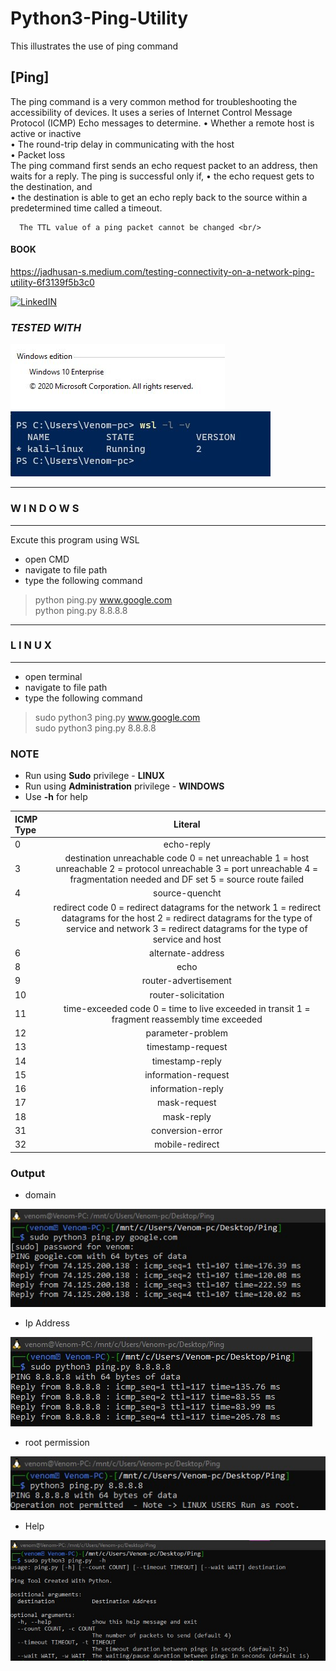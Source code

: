 # Python3-Ping-Utility 
   This illustrates the use of ping command 

## [Ping]
   The ping command is a very common method for troubleshooting the accessibility of devices. It uses a series of Internet Control Message Protocol (ICMP) Echo messages to determine.
• Whether a remote host is active or inactive <br/>
• The round-trip delay in communicating with the host  <br/>
• Packet loss   <br/>
   The ping command first sends an echo request packet to an address, then waits for a reply. The ping is successful only if,
• the echo request gets to the destination, and <br/>
• the destination is able to get an echo reply back to the source within a predetermined time called a timeout. <br/>
         
      The TTL value of a ping packet cannot be changed <br/>

#### BOOK

https://jadhusan-s.medium.com/testing-connectivity-on-a-network-ping-utility-6f3139f5b3c0

[![LinkedIN](https://img.shields.io/badge/LinkedIn-0077B5?style=for-the-badge&logo=linkedin&logoColor=white)](https://www.linkedin.com/in/jadhusan24/)


### _TESTED WITH_
![WinVer](./Screenshots/1.JPG) ![WinVer](./Screenshots/2.JPG)

-----------------------------------
###       W I N D O W S
-----------------------------------
Excute this program using WSL
- open CMD
- navigate to  file path
- type the following command
>python ping.py www.google.com  <br/>
>python ping.py 8.8.8.8 <br/>
-----------------------------------
###         L I N U X
-----------------------------------
- open terminal
- navigate to file path
- type the following command
>sudo python3 ping.py www.google.com  <br/>
>sudo python3 ping.py 8.8.8.8 <br/>

### NOTE
- Run using **Sudo** privilege              - **LINUX**
- Run using **Administration** privilege        - **WINDOWS**
- Use **-h** for help

| ICMP Type     | Literal                                                          |
| :------------ |:---------------------------------------------------------------: | 
| 0             | echo-reply                                                       |
| 3             | destination unreachable code 0 = net unreachable 1 = host unreachable 2 = protocol unreachable 3 = port unreachable 4 = fragmentation needed and DF set 5 = source route failed                                                                |
| 4             | source-quencht                                                   |
| 5             | redirect code 0 = redirect datagrams for the network 1 = redirect datagrams for the host 2 = redirect datagrams for the type of service and network 3 = redirect datagrams for the type of service and host                                |
| 6             | alternate-address                                                |
| 8             | echo                                                             |
| 9             | router-advertisement                                             |
| 10            | router-solicitation                                              |
| 11            | time-exceeded code 0 = time to live exceeded in transit 1 = fragment reassembly time exceeded   |
| 12            | parameter-problem                                                |
| 13            | timestamp-request                                                |
| 14            | timestamp-reply                                                  |
| 15            | information-request                                              |
| 16            | information-reply                                                |
| 17            | mask-request                                                     |
| 18            | mask-reply                                                       |
| 31            | conversion-error                                                 |
| 32            | mobile-redirect                                                  |

### Output

 - domain 

![result](./Screenshots/result1.jpg)

 - Ip Address

![result](./Screenshots/result2.jpg)

 - root permission

![error](./Screenshots/err.jpg)

 - Help

![help](./Screenshots/help.jpg)

